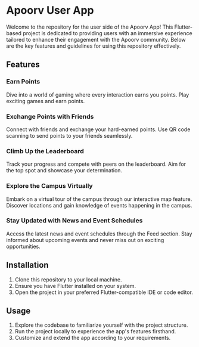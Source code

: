 # Apoorv User App

Welcome to the repository for the user side of the Apoorv App! This Flutter-based project is dedicated to providing users with an immersive experience tailored to enhance their engagement with the Apoorv community. Below are the key features and guidelines for using this repository effectively.

## Features

### Earn Points
Dive into a world of gaming where every interaction earns you points. Play exciting games and earn points.

### Exchange Points with Friends
Connect with friends and exchange your hard-earned points. Use QR code scanning to send points to your friends seamlessly.

### Climb Up the Leaderboard
Track your progress and compete with peers on the leaderboard. Aim for the top spot and showcase your determination.

### Explore the Campus Virtually
Embark on a virtual tour of the campus through our interactive map feature. Discover locations and gain knowledge of events happening in the campus.

### Stay Updated with News and Event Schedules
Access the latest news and event schedules through the Feed section. Stay informed about upcoming events and never miss out on exciting opportunities.

## Installation
1. Clone this repository to your local machine.
2. Ensure you have Flutter installed on your system.
3. Open the project in your preferred Flutter-compatible IDE or code editor.

## Usage
1. Explore the codebase to familiarize yourself with the project structure.
2. Run the project locally to experience the app's features firsthand.
3. Customize and extend the app according to your requirements.

